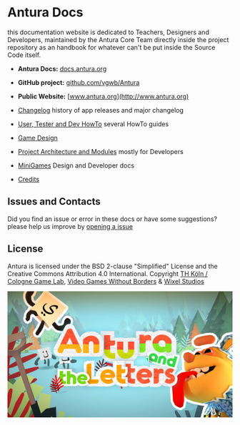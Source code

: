 # Antura Docs
this documentation website is dedicated to Teachers, Designers and Developers, maintained by the Antura Core Team directly inside the project repository as an handbook for whatever can't be put inside the Source Code itself.

- **Antura Docs:** [docs.antura.org](http://docs.antura.org)
- **GitHub project:** [github.com/vgwb/Antura](https://github.com/vgwb/Antura)
- **Public Website:** [www.antura.org](http://www.antura.org)

- [Changelog](https://github.com/vgwb/Antura/blob/master/CHANGELOG.md) history of app releases and major changelog
- [User, Tester and Dev HowTo](HowTo/) several HowTo guides
- [Game Design](GameDesign/)
- [Project Architecture and Modules](Modules/) mostly for Developers
- [MiniGames](Minigames/) Design and Developer docs
- [Credits](Credits.md)

## Issues and Contacts
Did you find an issue or error in these docs or have some suggestions?
please help us improve by [opening a issue](https://github.com/vgwb/Antura/issues)

## License
Antura is licensed under the BSD 2-clause "Simplified" License and the Creative Commons Attribution 4.0 International.
Copyright [TH Köln / Cologne Game Lab](http://www.colognegamelab.de/), [Video Games Without Borders](http://vgwb.org) & [Wixel Studios](www.wixelstudios.com)

![antura_gametitle](images/antura_gametitle.jpg)
